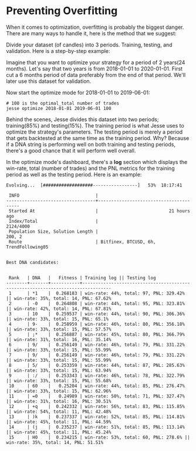 # Preventing Overfitting

When it  comes to optimization, overfitting is probably the biggest danger. There are many ways to handle it, here is the method that we suggest:

Divide your dataset (of candles) into 3 periods. Training, testing, and validation. Here is a step-by-step example:

Imagine that you want to optimize your strategy for a period of 2 years(24 months). Let's say that two years is from 2018-01-01 to 2020-01-01. First cut a 6 months period of data preferably from the end of that period. We'll later use this dataset for validation. 

Now start the optimize mode for 2018-01-01 to 2019-06-01:
```
# 100 is the optimal_total number of trades
jesse optimize 2018-01-01 2019-06-01 100
```

Behind the scenes, Jesse divides this dataset into two periods; training(85%) and testing(15%). The training period is what Jesse uses to optimize the strategy's parameters. The testing period is merely a period that gets backtested at the same time as the training period. Why? Because if a DNA string is performing well on both training and testing periods, there's a good chance that it will perform well overall. 

In the optimize mode's dashboard, there's a **log** section which displays the win-rate, total (number of trades) and the PNL metrics for the training period as well as the testing period. Here is an example:

```
Evolving...  [###################-----------------]   53%  18:17:41

 INFO                             |
----------------------------------+----------------------------------------
 Started At                       |                           21 hours ago
 Index/Total                      |                              2124/4000
 Population Size, Solution Length |                                 200, 2
 Route                            | Bitfinex, BTCUSD, 6h, TrendFollowing05


Best DNA candidates:


 Rank   | DNA   |   Fitness | Training log || Testing log
--------+-------+-----------+---------------------------------------------------------------------------------
 1      | *1    |  0.268183 | win-rate: 44%, total: 97, PNL: 329.42% || win-rate: 35%, total: 14, PNL: 67.62%
 2      | -0    |  0.264808 | win-rate: 44%, total: 95, PNL: 323.81% || win-rate: 42%, total: 14, PNL: 67.81%
 3      | 10    |  0.259537 | win-rate: 44%, total: 90, PNL: 306.36% || win-rate: 33%, total: 15, PNL: 65.1%
 4      | 9-    |  0.258959 | win-rate: 46%, total: 80, PNL: 356.18% || win-rate: 33%, total: 15, PNL: 57.57%
 5      | ;*    |  0.256887 | win-rate: 45%, total: 80, PNL: 366.79% || win-rate: 31%, total: 16, PNL: 35.14%
 6      | 9/    |  0.256149 | win-rate: 46%, total: 79, PNL: 331.22% || win-rate: 33%, total: 15, PNL: 55.99%
 7      | 9/    |  0.256149 | win-rate: 46%, total: 79, PNL: 331.22% || win-rate: 33%, total: 15, PNL: 55.99%
 8      | 5/    |  0.253359 | win-rate: 44%, total: 87, PNL: 285.63% || win-rate: 33%, total: 15, PNL: 63.94%
 9      | :/    |  0.253343 | win-rate: 46%, total: 78, PNL: 322.79% || win-rate: 33%, total: 15, PNL: 55.68%
 10     | 60    |   0.25204 | win-rate: 44%, total: 85, PNL: 276.47% || win-rate: 33%, total: 15, PNL: 62.96%
 11     | =0    |   0.24989 | win-rate: 50%, total: 71, PNL: 327.47% || win-rate: 31%, total: 16, PNL: 30.51%
 12     | +q    |  0.242332 | win-rate: 56%, total: 83, PNL: 115.85% || win-rate: 54%, total: 11, PNL: 42.48%
 13     | )k    |  0.237337 | win-rate: 52%, total: 85, PNL: 114.81% || win-rate: 45%, total: 11, PNL: 44.59%
 14     | (j    |  0.235237 | win-rate: 51%, total: 85, PNL: 113.14% || win-rate: 45%, total: 11, PNL: 45.24%
 15     | H0    |  0.234215 | win-rate: 53%, total: 60, PNL: 278.6% || win-rate: 35%, total: 14, PNL: 51.51%
```